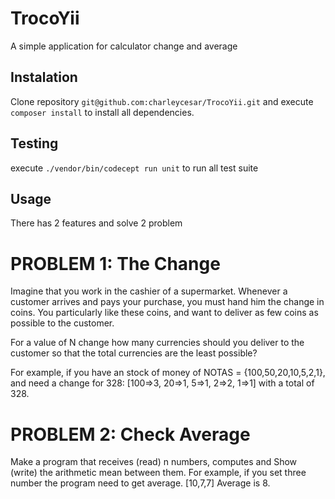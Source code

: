 # TrocoYii
A simple application for calculator change and average

## Instalation
Clone repository ```git@github.com:charleycesar/TrocoYii.git``` and execute ```composer install``` to install all dependencies.

## Testing
execute ```./vendor/bin/codecept run unit``` to run all test suite

## Usage

There has 2 features and solve 2 problem

# PROBLEM 1: The Change

Imagine that you work in the cashier of a supermarket. Whenever a customer arrives and pays your purchase, you must hand him the change in coins. You particularly like these coins, and want to deliver as few coins as possible to the customer.

For a value of N change how many currencies should you deliver to the customer so that the total currencies are the least possible?

For example, if you have an stock of money of NOTAS = {100,50,20,10,5,2,1}, and need a change for 328:
[100=>3, 20=>1, 5=>1, 2=>2, 1=>1] with a total of 328.


# PROBLEM 2: Check Average

Make a program that receives (read) n numbers, computes and Show (write) the arithmetic mean between them.
For example, if you set three number the program need to get average.
[10,7,7] Average is 8.
